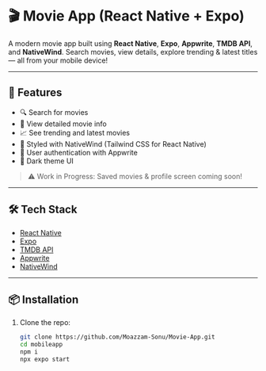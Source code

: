 # 🎬 Movie App (React Native + Expo)

A modern movie app built using **React Native**, **Expo**, **Appwrite**, **TMDB API**, and **NativeWind**.
Search movies, view details, explore trending & latest titles — all from your mobile device!

---

## 🚀 Features

* 🔍 Search for movies
* 📃 View detailed movie info
* 📈 See trending and latest movies
* 💅 Styled with NativeWind (Tailwind CSS for React Native)
* 🔐 User authentication with Appwrite
* 🌙 Dark theme UI

> ⚠️ Work in Progress: Saved movies & profile screen coming soon!

---

## 🛠️ Tech Stack

* [React Native](https://reactnative.dev/)
* [Expo](https://expo.dev/)
* [TMDB API](https://www.themoviedb.org/documentation/api)
* [Appwrite](https://appwrite.io/)
* [NativeWind](https://www.nativewind.dev/)

---

## 📦 Installation

1. Clone the repo:

   ```bash
   git clone https://github.com/Moazzam-Sonu/Movie-App.git
   cd mobileapp
   npm i
   npx expo start 
   ```
